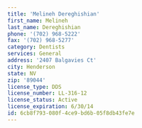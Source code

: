 ```yaml
---
title: 'Melineh Dereghishian'
first_name: Melineh
last_name: Dereghishian
phone: '(702) 968-5222'
fax: '(702) 968-5277'
category: Dentists
services: General
address: '2407 Balgavies Ct'
city: Henderson
state: NV
zip: '89044'
license_type: DDS
license_number: LL-316-12
license_status: Active
license_expiration: 6/30/14
id: 6cb8f793-080f-4ce9-bd6b-05f8db43fe7e
---
```

